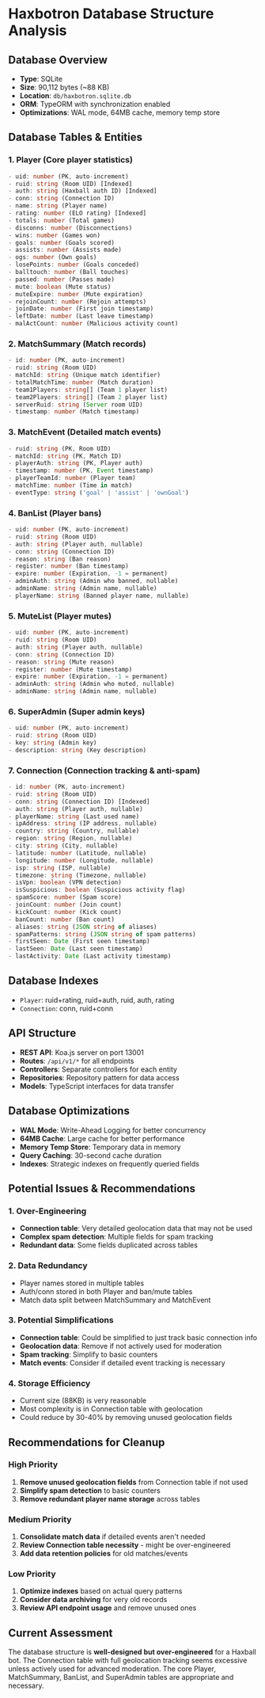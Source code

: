 # Haxbotron Database Structure Analysis

## Database Overview
- **Type**: SQLite
- **Size**: 90,112 bytes (~88 KB)
- **Location**: `db/haxbotron.sqlite.db`
- **ORM**: TypeORM with synchronization enabled
- **Optimizations**: WAL mode, 64MB cache, memory temp store

## Database Tables & Entities

### 1. **Player** (Core player statistics)
```typescript
- uid: number (PK, auto-increment)
- ruid: string (Room UID) [Indexed]
- auth: string (Haxball auth ID) [Indexed]
- conn: string (Connection ID)
- name: string (Player name)
- rating: number (ELO rating) [Indexed]
- totals: number (Total games)
- disconns: number (Disconnections)
- wins: number (Games won)
- goals: number (Goals scored)
- assists: number (Assists made)
- ogs: number (Own goals)
- losePoints: number (Goals conceded)
- balltouch: number (Ball touches)
- passed: number (Passes made)
- mute: boolean (Mute status)
- muteExpire: number (Mute expiration)
- rejoinCount: number (Rejoin attempts)
- joinDate: number (First join timestamp)
- leftDate: number (Last leave timestamp)
- malActCount: number (Malicious activity count)
```

### 2. **MatchSummary** (Match records)
```typescript
- id: number (PK, auto-increment)
- ruid: string (Room UID)
- matchId: string (Unique match identifier)
- totalMatchTime: number (Match duration)
- team1Players: string[] (Team 1 player list)
- team2Players: string[] (Team 2 player list)
- serverRuid: string (Server room UID)
- timestamp: number (Match timestamp)
```

### 3. **MatchEvent** (Detailed match events)
```typescript
- ruid: string (PK, Room UID)
- matchId: string (PK, Match ID)
- playerAuth: string (PK, Player auth)
- timestamp: number (PK, Event timestamp)
- playerTeamId: number (Player team)
- matchTime: number (Time in match)
- eventType: string ('goal' | 'assist' | 'ownGoal')
```

### 4. **BanList** (Player bans)
```typescript
- uid: number (PK, auto-increment)
- ruid: string (Room UID)
- auth: string (Player auth, nullable)
- conn: string (Connection ID)
- reason: string (Ban reason)
- register: number (Ban timestamp)
- expire: number (Expiration, -1 = permanent)
- adminAuth: string (Admin who banned, nullable)
- adminName: string (Admin name, nullable)
- playerName: string (Banned player name, nullable)
```

### 5. **MuteList** (Player mutes)
```typescript
- uid: number (PK, auto-increment)
- ruid: string (Room UID)
- auth: string (Player auth, nullable)
- conn: string (Connection ID)
- reason: string (Mute reason)
- register: number (Mute timestamp)
- expire: number (Expiration, -1 = permanent)
- adminAuth: string (Admin who muted, nullable)
- adminName: string (Admin name, nullable)
```

### 6. **SuperAdmin** (Super admin keys)
```typescript
- uid: number (PK, auto-increment)
- ruid: string (Room UID)
- key: string (Admin key)
- description: string (Key description)
```

### 7. **Connection** (Connection tracking & anti-spam)
```typescript
- id: number (PK, auto-increment)
- ruid: string (Room UID)
- conn: string (Connection ID) [Indexed]
- auth: string (Player auth, nullable)
- playerName: string (Last used name)
- ipAddress: string (IP address, nullable)
- country: string (Country, nullable)
- region: string (Region, nullable)
- city: string (City, nullable)
- latitude: number (Latitude, nullable)
- longitude: number (Longitude, nullable)
- isp: string (ISP, nullable)
- timezone: string (Timezone, nullable)
- isVpn: boolean (VPN detection)
- isSuspicious: boolean (Suspicious activity flag)
- spamScore: number (Spam score)
- joinCount: number (Join count)
- kickCount: number (Kick count)
- banCount: number (Ban count)
- aliases: string (JSON string of aliases)
- spamPatterns: string (JSON string of spam patterns)
- firstSeen: Date (First seen timestamp)
- lastSeen: Date (Last seen timestamp)
- lastActivity: Date (Last activity timestamp)
```

## Database Indexes
- `Player`: ruid+rating, ruid+auth, ruid, auth, rating
- `Connection`: conn, ruid+conn

## API Structure
- **REST API**: Koa.js server on port 13001
- **Routes**: `/api/v1/*` for all endpoints
- **Controllers**: Separate controllers for each entity
- **Repositories**: Repository pattern for data access
- **Models**: TypeScript interfaces for data transfer

## Database Optimizations
- **WAL Mode**: Write-Ahead Logging for better concurrency
- **64MB Cache**: Large cache for better performance
- **Memory Temp Store**: Temporary data in memory
- **Query Caching**: 30-second cache duration
- **Indexes**: Strategic indexes on frequently queried fields

## Potential Issues & Recommendations

### 1. **Over-Engineering**
- **Connection table**: Very detailed geolocation data that may not be used
- **Complex spam detection**: Multiple fields for spam tracking
- **Redundant data**: Some fields duplicated across tables

### 2. **Data Redundancy**
- Player names stored in multiple tables
- Auth/conn stored in both Player and ban/mute tables
- Match data split between MatchSummary and MatchEvent

### 3. **Potential Simplifications**
- **Connection table**: Could be simplified to just track basic connection info
- **Geolocation data**: Remove if not actively used for moderation
- **Spam tracking**: Simplify to basic counters
- **Match events**: Consider if detailed event tracking is necessary

### 4. **Storage Efficiency**
- Current size (88KB) is very reasonable
- Most complexity is in Connection table with geolocation
- Could reduce by 30-40% by removing unused geolocation fields

## Recommendations for Cleanup

### High Priority
1. **Remove unused geolocation fields** from Connection table if not used
2. **Simplify spam detection** to basic counters
3. **Remove redundant player name storage** across tables

### Medium Priority
1. **Consolidate match data** if detailed events aren't needed
2. **Review Connection table necessity** - might be over-engineered
3. **Add data retention policies** for old matches/events

### Low Priority
1. **Optimize indexes** based on actual query patterns
2. **Consider data archiving** for very old records
3. **Review API endpoint usage** and remove unused ones

## Current Assessment
The database structure is **well-designed but over-engineered** for a Haxball bot. The Connection table with full geolocation tracking seems excessive unless actively used for advanced moderation. The core Player, MatchSummary, BanList, and SuperAdmin tables are appropriate and necessary.
